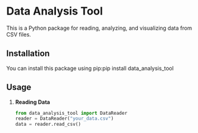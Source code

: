 # Data Analysis Tool

This is a Python package for reading, analyzing, and visualizing data from CSV files.

## Installation

You can install this package using pip:pip install data_analysis_tool


## Usage

1. **Reading Data**
   ```python
   from data_analysis_tool import DataReader
   reader = DataReader("your_data.csv")
   data = reader.read_csv()

